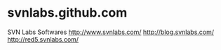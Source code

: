 svnlabs.github.com
==================

SVN Labs Softwares
http://www.svnlabs.com/
http://blog.svnlabs.com/
http://red5.svnlabs.com/